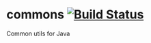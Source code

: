 # commons [![Build Status](https://travis-ci.org/darrenfang/commons.svg?branch=master)](https://travis-ci.org/darrenfang/commons)
Common utils for Java
